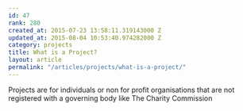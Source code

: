 ```yaml
---
id: 47
rank: 280
created_at: 2015-07-23 13:58:11.319143000 Z
updated_at: 2015-08-04 10:53:40.974282000 Z
category: projects
title: What is a Project?
layout: article
permalink: "/articles/projects/what-is-a-project/"
---
```

Projects are for individuals or non for profit organisations that are not registered with a governing body like The Charity Commission

